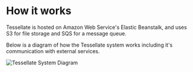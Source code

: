 # How it works
Tessellate is hosted on Amazon Web Service's Elastic Beanstalk, and uses S3 for file storage and SQS for a message queue.

Below is a diagram of how the Tessellate system works including it's communication with external services.


![Tessellate System Diagram](http://cdn.kyper.io/img/TessellateStructure.png)
